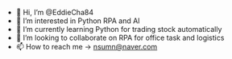 - 👋 Hi, I’m @EddieCha84
- 👀 I’m interested in Python RPA and AI
- 🌱 I’m currently learning Python for trading stock automatically
- 💞️ I’m looking to collaborate on RPA for office task and logistics
- 📫 How to reach me -> nsumn@naver.com

<!---
EddieCha84/EddieCha84 is a ✨ special ✨ repository because its `README.md` (this file) appears on your GitHub profile.
You can click the Preview link to take a look at your changes.
--->
